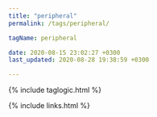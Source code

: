 ```yaml
---
title: "peripheral"
permalink: /tags/peripheral/

tagName: peripheral

date: 2020-08-15 23:02:27 +0300
last_updated: 2020-08-28 19:38:59 +0300

---
```


{% include taglogic.html %}

{% include links.html %}
